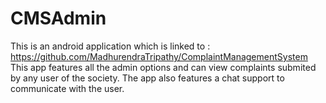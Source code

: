 # CMSAdmin
This is an android application which is linked to : https://github.com/MadhurendraTripathy/ComplaintManagementSystem
This app features all the admin options and can view complaints submited by any user of the society.
The app also features a chat support to communicate with the user.

